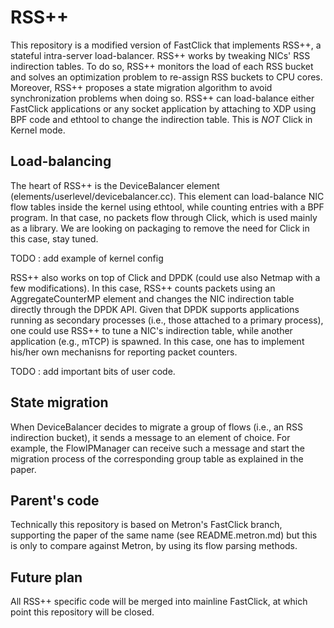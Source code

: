 RSS++
=====

This repository is a modified version of FastClick that implements RSS++, a stateful intra-server load-balancer. RSS++ works by tweaking NICs' RSS indirection tables. To do so, RSS++ monitors the load of each RSS bucket and solves an optimization problem to re-assign RSS buckets to CPU cores. Moreover, RSS++ proposes a state migration algorithm to avoid synchronization problems when doing so.
RSS++ can load-balance either FastClick applications or any socket application by attaching to XDP using BPF code and ethtool to change the indirection table. This is *NOT* Click in Kernel mode.

Load-balancing
--------------
The heart of RSS++ is the DeviceBalancer element (elements/userlevel/devicebalancer.cc).  This element can load-balance NIC flow tables inside the kernel using ethtool, while counting entries with a BPF program. In that case, no packets flow through Click, which is used mainly as a library. We are looking on packaging to remove the need for Click in this case, stay tuned.

TODO : add example of kernel config

RSS++ also works on top of Click and DPDK (could use also Netmap with a few modifications). In this case, RSS++ counts packets using an AggregateCounterMP element and changes the NIC indirection table directly through the DPDK API.
Given that DPDK supports applications running as secondary processes (i.e., those attached to a primary process), one could use RSS++ to tune a NIC's indirection table, while another application (e.g., mTCP) is spawned. In this case, one has to implement his/her own mechanisns for reporting packet counters.

TODO : add important bits of user code.

State migration
---------------
When DeviceBalancer decides to migrate a group of flows (i.e., an RSS indirection bucket), it sends a message to an element of choice. For example, the FlowIPManager can receive such a message and start the migration process of the corresponding group table as explained in the paper.

Parent's code
-------------
Technically this repository is based on Metron's FastClick branch, supporting the paper of the same name (see README.metron.md) but this is only to compare against Metron, by using its flow parsing methods.

Future plan
-----------
All RSS++ specific code will be merged into mainline FastClick, at which point this repository will be closed.
